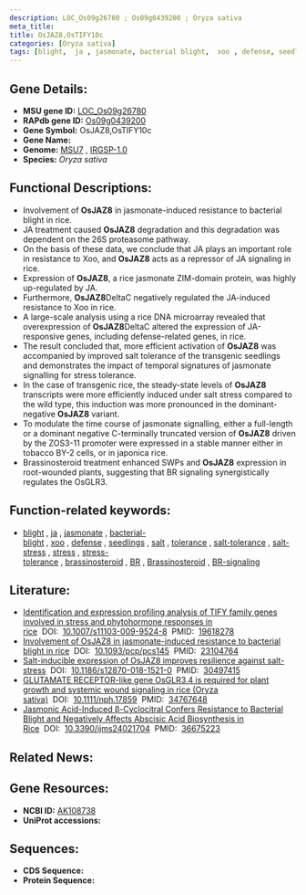 ```yaml
---
description: LOC_Os09g26780 ; Os09g0439200 ; Oryza sativa
meta_title:
title: OsJAZ8,OsTIFY10c
categories: [Oryza sativa]
tags: [blight,  ja , jasmonate, bacterial blight,  xoo , defense, seedlings, salt, tolerance, salt tolerance, salt stress, stress, stress tolerance, brassinosteroid, BR, Brassinosteroid, BR signaling]
---
```


## Gene Details:
- **MSU gene ID:** [LOC_Os09g26780](http://rice.uga.edu/cgi-bin/ORF_infopage.cgi?orf=LOC_Os09g26780)  
- **RAPdb gene ID:** [Os09g0439200](https://rapdb.dna.affrc.go.jp/locus/?name=Os09g0439200)  
- **Gene Symbol:** OsJAZ8,OsTIFY10c
- **Gene Name:**
- **Genome:**  [MSU7](http://rice.uga.edu/)&nbsp;,&nbsp;[IRGSP-1.0](https://rapdb.dna.affrc.go.jp/download/irgsp1.html)
- **Species:** *Oryza sativa*

## Functional Descriptions:
   - Involvement of **OsJAZ8** in jasmonate-induced resistance to bacterial blight in rice.
   - JA treatment caused **OsJAZ8** degradation and this degradation was dependent on the 26S proteasome pathway.
   - On the basis of these data, we conclude that JA plays an important role in resistance to Xoo, and **OsJAZ8** acts as a repressor of JA signaling in rice.
   - Expression of **OsJAZ8**, a rice jasmonate ZIM-domain protein, was highly up-regulated by JA.
   - Furthermore, **OsJAZ8**DeltaC negatively regulated the JA-induced resistance to Xoo in rice.
   - A large-scale analysis using a rice DNA microarray revealed that overexpression of **OsJAZ8**DeltaC altered the expression of JA-responsive genes, including defense-related genes, in rice.
   - The result concluded that, more efficient activation of **OsJAZ8** was accompanied by improved salt tolerance of the transgenic seedlings and demonstrates the impact of temporal signatures of jasmonate signalling for stress tolerance.
   - In the case of transgenic rice, the steady-state levels of **OsJAZ8** transcripts were more efficiently induced under salt stress compared to the wild type, this induction was more pronounced in the dominant-negative **OsJAZ8** variant.
   - To modulate the time course of jasmonate signalling, either a full-length or a dominant negative C-terminally truncated version of **OsJAZ8** driven by the ZOS3-11 promoter were expressed in a stable manner either in tobacco BY-2 cells, or in japonica rice.
   - Brassinosteroid treatment enhanced SWPs and **OsJAZ8** expression in root-wounded plants, suggesting that BR signaling synergistically regulates the OsGLR3.

## Function-related keywords:
   - [blight](/tags/blight/)&nbsp;,&nbsp;[ja](/tags/ja/)&nbsp;,&nbsp;[jasmonate](/tags/jasmonate/)&nbsp;,&nbsp;[bacterial-blight](/tags/bacterial-blight/)&nbsp;,&nbsp;[xoo](/tags/xoo/)&nbsp;,&nbsp;[defense](/tags/defense/)&nbsp;,&nbsp;[seedlings](/tags/seedlings/)&nbsp;,&nbsp;[salt](/tags/salt/)&nbsp;,&nbsp;[tolerance](/tags/tolerance/)&nbsp;,&nbsp;[salt-tolerance](/tags/salt-tolerance/)&nbsp;,&nbsp;[salt-stress](/tags/salt-stress/)&nbsp;,&nbsp;[stress](/tags/stress/)&nbsp;,&nbsp;[stress-tolerance](/tags/stress-tolerance/)&nbsp;,&nbsp;[brassinosteroid](/tags/brassinosteroid/)&nbsp;,&nbsp;[BR](/tags/BR/)&nbsp;,&nbsp;[Brassinosteroid](/tags/Brassinosteroid/)&nbsp;,&nbsp;[BR-signaling](/tags/BR-signaling/)

## Literature:
   - [Identification and expression profiling analysis of TIFY family genes involved in stress and phytohormone responses in rice](https://www.doi.org/10.1007/s11103-009-9524-8)&nbsp;&nbsp;DOI:&nbsp;&nbsp;[10.1007/s11103-009-9524-8](https://www.doi.org/10.1007/s11103-009-9524-8)&nbsp;&nbsp;PMID:&nbsp;&nbsp;[19618278](https://pubmed.ncbi.nlm.nih.gov/19618278/)
   - [Involvement of OsJAZ8 in jasmonate-induced resistance to bacterial blight in rice](https://www.doi.org/10.1093/pcp/pcs145)&nbsp;&nbsp;DOI:&nbsp;&nbsp;[10.1093/pcp/pcs145](https://www.doi.org/10.1093/pcp/pcs145)&nbsp;&nbsp;PMID:&nbsp;&nbsp;[23104764](https://pubmed.ncbi.nlm.nih.gov/23104764/)
   - [Salt-inducible expression of OsJAZ8 improves resilience against salt-stress](https://www.doi.org/10.1186/s12870-018-1521-0)&nbsp;&nbsp;DOI:&nbsp;&nbsp;[10.1186/s12870-018-1521-0](https://www.doi.org/10.1186/s12870-018-1521-0)&nbsp;&nbsp;PMID:&nbsp;&nbsp;[30497415](https://pubmed.ncbi.nlm.nih.gov/30497415/)
   - [GLUTAMATE RECEPTOR-like gene OsGLR3.4 is required for plant growth and systemic wound signaling in rice (Oryza sativa)](https://www.doi.org/10.1111/nph.17859)&nbsp;&nbsp;DOI:&nbsp;&nbsp;[10.1111/nph.17859](https://www.doi.org/10.1111/nph.17859)&nbsp;&nbsp;PMID:&nbsp;&nbsp;[34767648](https://pubmed.ncbi.nlm.nih.gov/34767648/)
   - [Jasmonic Acid-Induced β-Cyclocitral Confers Resistance to Bacterial Blight and Negatively Affects Abscisic Acid Biosynthesis in Rice](https://www.doi.org/10.3390/ijms24021704)&nbsp;&nbsp;DOI:&nbsp;&nbsp;[10.3390/ijms24021704](https://www.doi.org/10.3390/ijms24021704)&nbsp;&nbsp;PMID:&nbsp;&nbsp;[36675223](https://pubmed.ncbi.nlm.nih.gov/36675223/)

## Related News:

## Gene Resources:
- **NCBI ID:**  [AK108738](http://www.ncbi.nlm.nih.gov/nuccore/AK108738)
- **UniProt accessions:** [](https://www.uniprot.org/uniprotkb//entry)

## Sequences:
- **CDS Sequence:**
- **Protein Sequence:**
